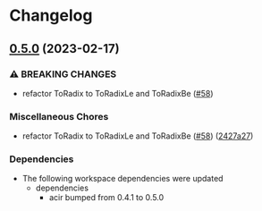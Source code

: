 # Changelog

## [0.5.0](https://github.com/phated/acvm/compare/acvm_stdlib-v0.4.1...acvm_stdlib-v0.5.0) (2023-02-17)


### ⚠ BREAKING CHANGES

* refactor ToRadix to ToRadixLe and ToRadixBe ([#58](https://github.com/phated/acvm/issues/58))

### Miscellaneous Chores

* refactor ToRadix to ToRadixLe and ToRadixBe ([#58](https://github.com/phated/acvm/issues/58)) ([2427a27](https://github.com/phated/acvm/commit/2427a275048e598c6d651cce8348a4c55148f235))


### Dependencies

* The following workspace dependencies were updated
  * dependencies
    * acir bumped from 0.4.1 to 0.5.0
